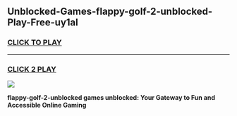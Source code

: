 
## Unblocked-Games-flappy-golf-2-unblocked-Play-Free-uy1al
<h3>
<a href="https://premium76.site?title=flappy-golf-2-unblocked&ref=23A">CLICK TO PLAY</a></h3>
<hr>

<h3>
<a href="https://premium76.site?title=flappy-golf-2-unblocked&ref=23A">CLICK 2 PLAY</a>
  
</h3>

<a href="https://premium76.site?title=flappy-golf-2-unblocked&ref=23A"><img src="https://clearcache.store/games.png"></a>


**flappy-golf-2-unblocked games unblocked: Your Gateway to Fun and Accessible Online Gaming**
